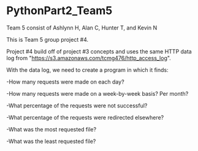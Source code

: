 # PythonPart2_Team5
Team 5 consist of Ashlynn H, Alan C, Hunter T, and Kevin N

This is Team 5 group project #4.

Project #4 build off of project #3 concepts and uses the same HTTP data log from "https://s3.amazonaws.com/tcmg476/http_access_log".

With the data log, we need to create a program in which it finds:
  
  -How many requests were made on each day?
  
  -How many requests were made on a week-by-week basis? Per month?
  
  -What percentage of the requests were not successful?
  
  -What percentage of the requests were redirected elsewhere?
  
  -What was the most requested file?
  
  -What was the least requested file?
